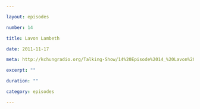 ```yaml
---

layout: episodes

number: 14

title: Lavon Lambeth

date: 2011-11-17

meta: http://kchungradio.org/Talking-Show/14%20Episode%2014_%20Lavon%20Lambeth.mp3

excerpt: ""

duration: ""

category: episodes

---
```

